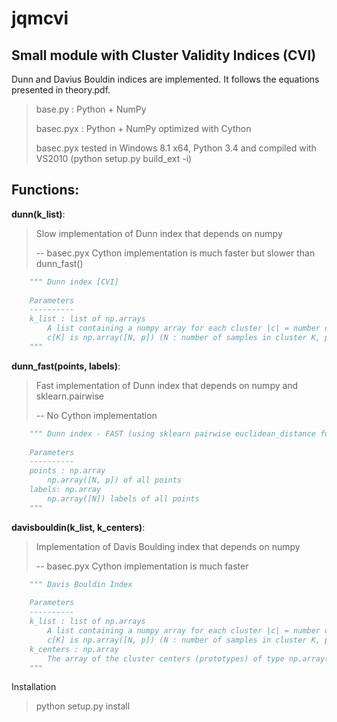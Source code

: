 jqmcvi
=======

Small module with Cluster Validity Indices (CVI)
------------------------------------------------

Dunn and Davius Bouldin indices are implemented. It follows the equations presented in theory.pdf.

> base.py : Python + NumPy
>
> basec.pyx : Python + NumPy optimized with Cython
>
> basec.pyx tested in Windows 8.1 x64, Python 3.4 and compiled with VS2010 (python setup.py build_ext -i)

Functions:
----------

**dunn(k_list)**:
> Slow implementation of Dunn index that depends on numpy
>
> -- basec.pyx Cython implementation is much faster but slower than dunn_fast()

```python
	""" Dunn index [CVI]
    
    Parameters
    ----------
    k_list : list of np.arrays
        A list containing a numpy array for each cluster |c| = number of clusters
        c[K] is np.array([N, p]) (N : number of samples in cluster K, p : sample dimension)
    """
```

**dunn_fast(points, labels)**:
> Fast implementation of Dunn index that depends on numpy and sklearn.pairwise
>
> -- No Cython implementation

```python
	""" Dunn index - FAST (using sklearn pairwise euclidean_distance function)
    
    Parameters
    ----------
    points : np.array
        np.array([N, p]) of all points
    labels: np.array
        np.array([N]) labels of all points
    """
```

**davisbouldin(k_list, k_centers)**:
> Implementation of Davis Boulding index that depends on numpy
> 
> -- basec.pyx Cython implementation is much faster

```python
	""" Davis Bouldin Index
	
	Parameters
    ----------
    k_list : list of np.arrays
        A list containing a numpy array for each cluster |c| = number of clusters
        c[K] is np.array([N, p]) (N : number of samples in cluster K, p : sample dimension)
    k_centers : np.array
        The array of the cluster centers (prototypes) of type np.array([K, p])
    """
```

Installation 

> python setup.py install
>

